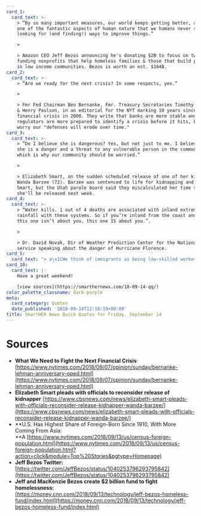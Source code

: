 ```yaml
---
card_1:
  card_text: >-
    > “By so many important measures, our world keeps getting better, and its
    one of the fantastic aspects of human nature that we humans never stop
    looking for (and finding!) ways to improve things.”

    > 

    > Amazon CEO Jeff Bezos announcing he's donating $2B to focus on two areas:
    funding nonprofits that help homeless families & those that build preschools
    in low income communities. Bezos is worth an est. $164B.
card_2:
  card_text: >-
    > “Are we ready for the next crisis? In some respects, yes.”

    > 

    > Fmr Fed Chairman Ben Bernanke, Fmr. Treasury Secretaries Timothy Geithner
    & Henry Paulson, in an editorial for the NYT marking 10 years since the
    financial crisis in 2008. They write that banks are more stable and
    regulators are more prepared to identify a crisis before it hits, but they
    worry our "defenses will erode over time."
card_3:
  card_text: >-
    > “Do I believe she is dangerous? Yes, but not just to me. I believe that
    she is a danger and a threat to any vulnerable person in the community,
    which is why our community should be worried.”

    > 

    > Elizabeth Smart, on the sudden scheduled release of one of her kidnappers,
    Wanda Barzee (72). Barzee was sentenced to life for kidnapping and abusing
    Smart, but the Utah parole board said they miscalculated her time served so
    she'll be released next week.
card_4:
  card_text: >-
    > “Water kills. 1 out of 4 deaths are associated with inland extreme
    rainfall with these systems. So if you’re inland from the coast and thinking
    this one isn’t about you, this one IS about you.”.

    > 

    > Dr. David Novak, Dir of Weather Prediction Center for the National Weather
    service speaking about the danger of Hurricane Florence.
card_5:
  card_text: "> a\x1CWe think of immigrants as being low-skilled workers from Latin America, but for recent arrivals thata\x19s much less the case. People from Asia have overtaken people from Latin America.a\x1D\n> \n> William Frey, Brookings Institution senior demographer, who examined new census data and found more immigrants arriving from Asia than Latin America since 2010. America's foreign-born population has reached its highest level since 1910."
card_10:
  card_text: |-
    Have a great weekend!

    [view sources](https://smarthernews.com/18-09-14-qq/)
color_palette_classname: dark-purple
meta:
  card_category: Quotes
  date_published: '2018-09-14T12:18:19+00:00'
title: SmartHER News Quick Quotes for Friday, September 14
---
```

Sources
=======

*   **What We Need to Fight the Next Financial Crisis**  
    [https://www.nytimes.com/2018/09/07/opinion/sunday/bernanke-lehman-anniversary-oped.html](https://www.nytimes.com/2018/09/07/opinion/sunday/bernanke-lehman-anniversary-oped.html)
*   **Elizabeth Smart pleads with officials to reconsider release of kidnapper** [https://www.cbsnews.com/news/elizabeth-smart-pleads-with-officials-reconsider-release-kidnapper-wanda-barzee/](https://www.cbsnews.com/news/elizabeth-smart-pleads-with-officials-reconsider-release-kidnapper-wanda-barzee/)
*   **U.S. Has Highest Share of Foreign-Born Since 1910, With More Coming From Asia:  
    **A [https://www.nytimes.com/2018/09/13/us/census-foreign-population.html](https://www.nytimes.com/2018/09/13/us/census-foreign-population.html?action=click&module=Top%20Stories&pgtype=Homepage)
*   **Jeff Bezos Twitter:**  
    [https://twitter.com/JeffBezos/status/1040253796293795842](https://twitter.com/JeffBezos/status/1040253796293795842)
*   **Jeff and MacKenzie Bezos create $2 billion fund to fight homelessness:**  
    [https://money.cnn.com/2018/09/13/technology/jeff-bezos-homeless-fund/index.html](https://money.cnn.com/2018/09/13/technology/jeff-bezos-homeless-fund/index.html)